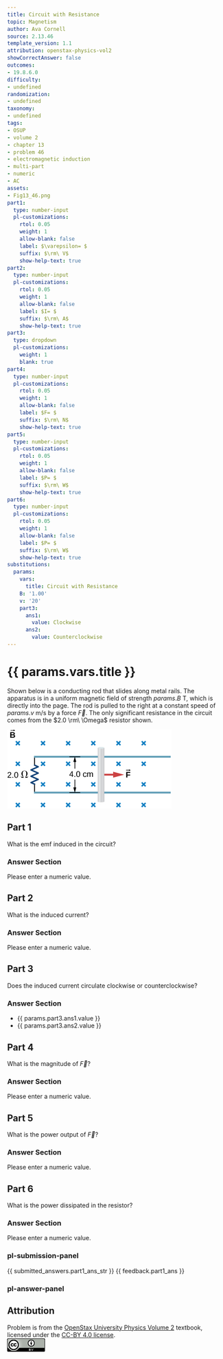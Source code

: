```yaml
---
title: Circuit with Resistance
topic: Magnetism
author: Ava Cornell
source: 2.13.46
template_version: 1.1
attribution: openstax-physics-vol2
showCorrectAnswer: false
outcomes:
- 19.8.6.0
difficulty:
- undefined
randomization:
- undefined
taxonomy:
- undefined
tags:
- OSUP
- volume 2
- chapter 13
- problem 46
- electromagnetic induction
- multi-part
- numeric
- AC
assets:
- Fig13_46.png
part1:
  type: number-input
  pl-customizations:
    rtol: 0.05
    weight: 1
    allow-blank: false
    label: $\varepsilon= $
    suffix: $\rm\ V$
    show-help-text: true
part2:
  type: number-input
  pl-customizations:
    rtol: 0.05
    weight: 1
    allow-blank: false
    label: $I= $
    suffix: $\rm\ A$
    show-help-text: true
part3:
  type: dropdown
  pl-customizations:
    weight: 1
    blank: true
part4:
  type: number-input
  pl-customizations:
    rtol: 0.05
    weight: 1
    allow-blank: false
    label: $F= $
    suffix: $\rm\ N$
    show-help-text: true
part5:
  type: number-input
  pl-customizations:
    rtol: 0.05
    weight: 1
    allow-blank: false
    label: $P= $
    suffix: $\rm\ W$
    show-help-text: true
part6:
  type: number-input
  pl-customizations:
    rtol: 0.05
    weight: 1
    allow-blank: false
    label: $P= $
    suffix: $\rm\ W$
    show-help-text: true
substitutions:
  params:
    vars:
      title: Circuit with Resistance
    B: '1.00'
    v: '20'
    part3:
      ans1:
        value: Clockwise
      ans2:
        value: Counterclockwise
---
```

# {{ params.vars.title }}
Shown below is a conducting rod that slides along metal rails. The apparatus is in a uniform magnetic field of strength ${{params.B }} \textrm{ T}$, which is directly into the page. The rod is pulled to the right at a constant speed of ${{params.v }} \textrm{ m/s}$ by a force $\overrightarrow{F}$. The only significant resistance in the circuit comes from the $2.0 \rm\ \Omega$ resistor shown.

<img src="Fig13_46.png">

## Part 1

What is the emf induced in the circuit?

### Answer Section

Please enter a numeric value.

## Part 2

What is the induced current?

### Answer Section

Please enter a numeric value.

## Part 3

Does the induced current circulate clockwise or counterclockwise?

### Answer Section

- {{ params.part3.ans1.value }}
- {{ params.part3.ans2.value }}

## Part 4

What is the magnitude of $\overrightarrow{F}$?

### Answer Section

Please enter a numeric value.

## Part 5

What is the power output of $\overrightarrow{F}$?

### Answer Section

Please enter a numeric value.

## Part 6

What is the power dissipated in the resistor?

### Answer Section

Please enter a numeric value.

### pl-submission-panel

{{ submitted_answers.part1_ans_str }}
{{ feedback.part1_ans }}

### pl-answer-panel

## Attribution

Problem is from the [OpenStax University Physics Volume 2](https://openstax.org/details/books/university-physics-volume-2) textbook, licensed under the [CC-BY 4.0 license](https://creativecommons.org/licenses/by/4.0/).<br>![Image representing the Creative Commons 4.0 BY license.](https://raw.githubusercontent.com/firasm/bits/master/by.png)